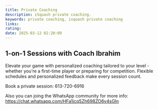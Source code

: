 ```yaml
---
title: Private Coaching
description: iSquash private coaching.
keywords: private coaching, isquash private coaching
links: 
rating: 
date: 2025-03-12 02:20:09
---
```


## 1-on-1 Sessions with Coach Ibrahim

Elevate your game with personalized coaching tailored to your level - whether
you’re a first-time player or preparing for competition. Flexible schedules and
personalized feedback make every session count.

Book a private session:
<span class="icon solid fa-phone-alt"></span> 613-720-6916

Also you can joing the WhatsApp community for more info:
<span class="icon brands solid fa-whatsapp"></span> <a href="https://chat.whatsapp.com/HFa1jcq5Zh698ZO6y4sGIn" target="_blank" rel="nofollow">https://chat.whatsapp.com/HFa1jcq5Zh698ZO6y4sGIn</a>
